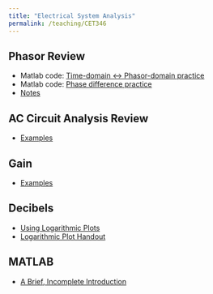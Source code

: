 ```yaml
---
title: "Electrical System Analysis"
permalink: /teaching/CET346
---
```


## Phasor Review
* Matlab code: [Time-domain <-> Phasor-domain practice](/files/CET346TimeToPhasor.m)
* Matlab code: [Phase difference practice](/files/CET346PhaseDifference.m)
* [Notes](/files/BookPages_Chapter03.pdf)

## AC Circuit Analysis Review
* [Examples](/files/BookPages_Chapter04.pdf)

## Gain
* [Examples](/files/BookPages_Chapter06.pdf)

## Decibels
* [Using Logarithmic Plots](/files/CET346LogScaleSlides.pdf)
* [Logarithmic Plot Handout](/files/LogScaleHandout.pdf)

## MATLAB
* [A Brief, Incomplete Introduction](/files/BookPages_Chapter02.pdf)
